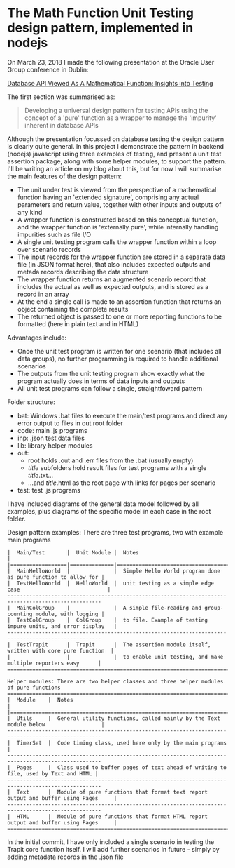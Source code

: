 The Math Function Unit Testing design pattern, implemented in nodejs
====================================================================
On March 23, 2018 I made the following presentation at the Oracle User Group conference in Dublin:

<a href="https://www.slideshare.net/brendanfurey7/database-api-viewed-as-a-mathematical-function-insights-into-testing" target="_blank">Database API Viewed As A Mathematical Function: Insights into Testing</a>

The first section was summarised as:
<blockquote>Developing a universal design pattern for testing APIs using the concept of a 'pure' function as a wrapper to manage the 'impurity' inherent in database APIs</blockquote>

Although the presentation focussed on database testing the design pattern is clearly quite general. In this project I demonstrate the pattern in backend (nodejs) javascript using three examples of testing, and present a unit test assertion package, along with some helper modules, to support the pattern. I'll be writing an article on my blog about this, but for now I will summarise the main features of the design pattern:

- The unit under test is viewed from the perspective of a mathematical function having an 'extended signature', comprising any actual parameters and return value, together with other inputs and outputs of any kind
- A wrapper function is constructed based on this conceptual function, and the wrapper function is 'externally pure', while internally handling impurities such as file I/O
- A single unit testing program calls the wrapper function within a loop over scenario records
- The input records for the wrapper function are stored in a separate data file (in JSON format here), that also includes expected outputs and metada records describing the data structure
- The wrapper function returns an augmented scenario record that includes the actual as well as expected outputs, and is stored as a record in an array
- At the end a single call is made to an assertion function that returns an object containing the complete results
- The returned object is passed to one or more reporting functions to be formatted (here in plain text and in HTML)

Advantages include:

- Once the unit test program is written for one scenario (that includes all data groups), no further programming is required to handle additional scenarios
- The outputs from the unit testing program show exactly what the program actually does in terms of data inputs and outputs
- All unit test programs can follow a single, straightfoward pattern

Folder structure:
- bat: Windows .bat files to execute the main/test programs and direct any error output to files in out root folder
- code: main .js programs
- inp: .json test data files
- lib: library helper modules
- out:
	- root holds .out and .err files from the .bat (usually empty)
	- *title* subfolders hold result files for test programs with a single *title*.txt...
	- ...and *title*.html as the root page with links for pages per scenario
- test: test .js programs

I have included diagrams of the general data model followed by all examples, plus diagrams of the specific model in each case in the root folder.

Design pattern examples: There are three test programs, two with example main programs
```====================================================================================================
|  Main/Test       |  Unit Module |  Notes                                                         |
|==================|==============|=================================================================
|  MainHelloWorld  |              |  Simple Hello World program done as pure function to allow for |
|  TestHelloWorld  |  HelloWorld  |  unit testing as a simple edge case                            |
----------------------------------------------------------------------------------------------------
|  MainColGroup    |              |  A simple file-reading and group-counting module, with logging |
|  TestColGroup    |  ColGroup    |  to file. Example of testing impure units, and error display   |
----------------------------------------------------------------------------------------------------
|  TestTrapit      |  Trapit      |  The assertion module itself, written with core pure function  |
|                  |              |  to enable unit testing, and make multiple reporters easy      |
====================================================================================================

Helper modules: There are two helper classes and three helper modules of pure functions
====================================================================================================
|  Module    |  Notes                                                                              | 
|===================================================================================================
|  Utils     |  General utility functions, called mainly by the Text module below                  |
----------------------------------------------------------------------------------------------------
|  TimerSet  |  Code timing class, used here only by the main programs                             |
----------------------------------------------------------------------------------------------------
|  Pages     |  Class used to buffer pages of text ahead of writing to file, used by Text and HTML |
----------------------------------------------------------------------------------------------------
|  Text      |  Module of pure functions that format text report output and buffer using Pages     |
----------------------------------------------------------------------------------------------------
|  HTML      |  Module of pure functions that format HTML report output and buffer using Pages     |
====================================================================================================
```
In the initial commit, I have only included a single scenario in testing the Trapit core function itself. I will add further scenarios in future - simply by adding metadata records in the .json file
